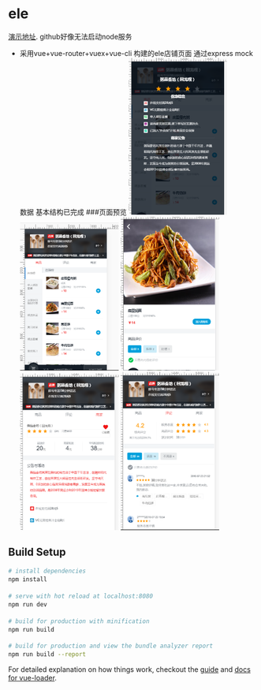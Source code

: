 # ele
[演示地址](https://sign047.github.io/eledemo/#/). github好像无法启动node服务
- 采用vue+vue-router+vuex+vue-cli 构建的ele店铺页面  通过express mock数据 基本结构已完成
###页面预览
<span><img src="https://github.com/sign047/eledemo/blob/master/img/head.png" width="200" alt="head" /></span>
<span><img src="https://github.com/sign047/eledemo/blob/master/img/%E5%95%86%E5%93%81.png" width="200" alt="" /></span>
<span><img src="https://github.com/sign047/eledemo/blob/master/img/%E5%95%86%E5%93%81%E8%AF%A6%E6%83%85.png" width="200" alt="error" /></span>
<span><img src="https://github.com/sign047/eledemo/blob/master/img/%E5%95%86%E5%AE%B6.png" width="200" alt="error" /></span>
<span><img src="https://github.com/sign047/eledemo/blob/master/img/%E8%AF%84%E8%AE%BA.png" width="200" alt="error" /></span>

## Build Setup

``` bash
# install dependencies
npm install

# serve with hot reload at localhost:8080
npm run dev

# build for production with minification
npm run build

# build for production and view the bundle analyzer report
npm run build --report
```

For detailed explanation on how things work, checkout the [guide](http://vuejs-templates.github.io/webpack/) and [docs for vue-loader](http://vuejs.github.io/vue-loader).

